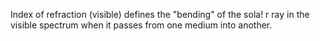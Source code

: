Index of refraction (visible) defines the "bending" of the sola! r ray in the visible spectrum when it passes from one medium into another.
